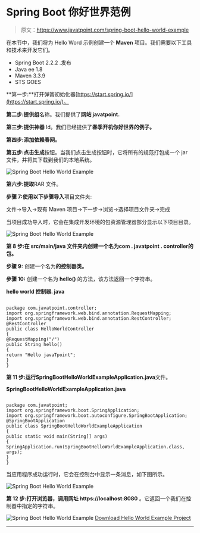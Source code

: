 # Spring Boot 你好世界范例

> 原文：<https://www.javatpoint.com/spring-boot-hello-world-example>

在本节中，我们将为 Hello Word 示例创建一个 **Maven** 项目。我们需要以下工具和技术来开发它们。

*   Spring Boot 2.2.2 .发布
*   Java ee 1.8
*   Maven 3.3.9
*   STS GOES

**第一步:**打开弹簧初始化器[https://start.spring.io/](https://start.spring.io/)。

**第二步:**提供**组**名称。我们提供了**网站 javatpoint.**

**第三步:**提供**神器** Id。我们已经提供了**春季开机你好世界的例子。**

**第四步:**添加依赖**春网。**

**第五步:**点击**生成**按钮。当我们点击生成按钮时，它将所有的规范打包成一个 jar 文件，并将其下载到我们的本地系统。

![Spring Boot Hello World Example](../img/deb5914f7ab3a123aa9ccb8772ad367c.png)

**第六步:提取**RAR 文件。

**步骤 7:使用以下步骤导入**项目文件夹:

文件->导入->现有 Maven 项目->下一步->浏览->选择项目文件夹->完成

当项目成功导入时，它会在集成开发环境的包资源管理器部分显示以下项目目录。

![Spring Boot Hello World Example](../img/dc94a3d0def92d237b631cb93fedeebb.png)

**第 8 步:**在 **src/main/java 文件夹内创建一个名为**com . javatpoint . controller**的包。**

**步骤 9:** 创建一个名为**的控制器类。**

**步骤 10:** 创建一个名为 **hello()** 的方法，该方法返回一个字符串。

**hello world 控制器. java**

```

package com.javatpoint.controller;
import org.springframework.web.bind.annotation.RequestMapping;
import org.springframework.web.bind.annotation.RestController;
@RestController
public class HelloWorldController 
{
@RequestMapping("/")
public String hello() 
{
return "Hello javaTpoint";
}
}

```

**第 11 步:**运行**SpringBootHelloWorldExampleApplication.java**文件。

**SpringBootHelloWorldExampleApplication.java**

```

package com.javatpoint;
import org.springframework.boot.SpringApplication;
import org.springframework.boot.autoconfigure.SpringBootApplication;
@SpringBootApplication
public class SpringBootHelloWorldExampleApplication
{
public static void main(String[] args) 
{
SpringApplication.run(SpringBootHelloWorldExampleApplication.class, args);
}
}

```

当应用程序成功运行时，它会在控制台中显示一条消息，如下图所示。

![Spring Boot Hello World Example](../img/30763f35981303662373e9b4759ebe89.png)

**第 12 步:**打开浏览器，调用**网址 https://localhost:8080** 。它返回一个我们在控制器中指定的字符串。

![Spring Boot Hello World Example](../img/b69fb8f692326ed22202c18d857b3c71.png)
[Download Hello World Example Project](https://static.javatpoint.com/springboot/download/spring-boot-hello-world-example.zip)

* * *